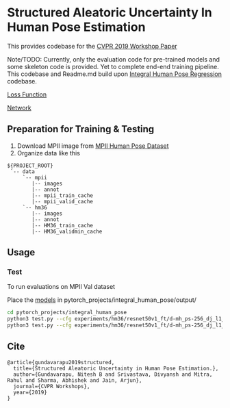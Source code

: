 # Structured Aleatoric Uncertainty In Human Pose Estimation

This provides codebase for the [CVPR 2019 Workshop Paper](https://openaccess.thecvf.com/content_CVPRW_2019/papers/Uncertainty%20and%20Robustness%20in%20Deep%20Visual%20Learning/Gundavarapu_Structured_Aleatoric_Uncertainty_in_Human_Pose_Estimation_CVPRW_2019_paper.pdf)

Note/TODO: Currently, only the evaluation code for pre-trained models and some skeleton code is provided. Yet to complete end-end training pipeline.
This codebase and Readme.md build upon [Integral Human Pose Regression](https://github.com/JimmySuen/integral-human-pose) codebase.

[Loss Function](pytorch_projects/common_pytorch/common_loss/weighted_mse.py)

[Network](pytorch_projects/common_pytorch/blocks/resnet_direct_regression.py)


## Preparation for Training & Testing
1. Download MPII image from [MPII Human Pose Dataset](http://human-pose.mpi-inf.mpg.de/)
2. Organize data like this
```
${PROJECT_ROOT}
 `-- data
     `-- mpii
        |-- images
        |-- annot
        |-- mpii_train_cache
        |-- mpii_valid_cache
     `-- hm36
        |-- images
        |-- annot
        |-- HM36_train_cache
        |-- HM36_validmin_cache
```

## Usage

### Test
To run evaluations on MPII Val dataset

Place the [models](https://drive.google.com/drive/folders/1HFTbwz3o0-6dPvS6wdjS67L2zJeDSKVF) in pytorch_projects/integral_human_pose/output/
```bash
cd pytorch_projects/integral_human_pose
python3 test.py --cfg experiments/hm36/resnet50v1_ft/d-mh_ps-256_dj_l1_adam_bs32-4gpus_x140-90-120/lr1e-3_u.yaml --dataroot ../../data/ --model output/covariance.pth.tar --is_cov True
python3 test.py --cfg experiments/hm36/resnet50v1_ft/d-mh_ps-256_dj_l1_adam_bs32-4gpus_x140-90-120/lr1e-3_u.yaml --dataroot ../../data/ --model output/diag.pth.tar --is_cov False
```
## Cite
```
@article{gundavarapu2019structured,
  title={Structured Aleatoric Uncertainty in Human Pose Estimation.},
  author={Gundavarapu, Nitesh B and Srivastava, Divyansh and Mitra, Rahul and Sharma, Abhishek and Jain, Arjun},
  journal={CVPR Workshops},
  year={2019}
}
```
